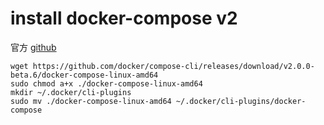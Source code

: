# install docker-compose v2

官方 [github](https://github.com/docker/compose-cli)

```shell
wget https://github.com/docker/compose-cli/releases/download/v2.0.0-beta.6/docker-compose-linux-amd64
sudo chmod a+x ./docker-compose-linux-amd64
mkdir ~/.docker/cli-plugins
sudo mv ./docker-compose-linux-amd64 ~/.docker/cli-plugins/docker-compose
```

